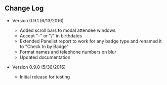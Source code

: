 Change Log
----------------

- Version 0.9.1 (6/13/2016)
  - Added scroll bars to modal attendee windows
  - Accept "-" or "/" in birthdates
  - Extended Panelist report to work for any badge type and renamed it to "Check In by Badge"
  - Format names and telephone numbers on blur
  - Updated documentation

- Version 0.9.0 (5/30/2016)
  - Initial release for testing

